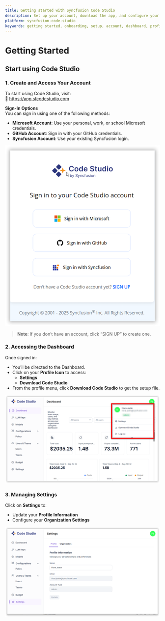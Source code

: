 ```yaml
---
title: Getting started with Syncfusion Code Studio
description: Set up your account, download the app, and configure your organization to begin using Code Studio for AI-assisted development.
platform: syncfusion-code-studio
keywords: getting started, onboarding, setup, account, dashboard, profile, settings, download, syncfusion, code studio
---
```


# Getting Started

## Start using Code Studio

### 1. Create and Access Your Account

To start using Code Studio, visit:  
🔗 https://app.sfcodestudio.com

**Sign-In Options**  
You can sign in using one of the following methods:

- **Microsoft Account**: Use your personal, work, or school Microsoft credentials.  
- **GitHub Account**: Sign in with your GitHub credentials.  
- **Syncfusion Account**: Use your existing Syncfusion login.

<img src="./enterprise-images/sign3.png" alt="getting started" />

> **Note**: If you don’t have an account, click “SIGN UP” to create one.



### 2. Accessing the Dashboard

Once signed in:

- You’ll be directed to the Dashboard.  
- Click on your **Profile Icon** to access:
  - **Settings**
  - **Download Code Studio**
- From the profile menu, click **Download Code Studio** to get the setup file.

<img src="./enterprise-images/profile.png" alt="getting started" />

### 3. Managing Settings

Click on **Settings** to:

- Update your **Profile Information**  
- Configure your **Organization Settings**

<img src="./enterprise-images/settings.png" alt="getting started" />